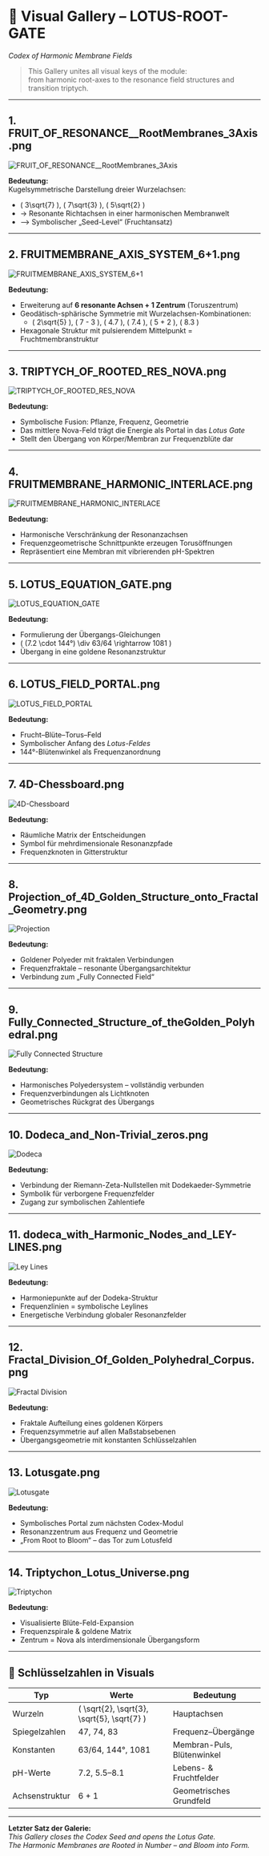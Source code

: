 # 📓 Visual Gallery – LOTUS-ROOT-GATE
*Codex of Harmonic Membrane Fields*  
> This Gallery unites all visual keys of the module:  
> from harmonic root-axes to the resonance field structures and transition triptych.  

---

## 1. **FRUIT_OF_RESONANCE__RootMembranes_3Axis.png**  
![FRUIT_OF_RESONANCE__RootMembranes_3Axis](./visuals/FRUIT_OF_RESONANCE__RootMembranes_3Axis.png)

**Bedeutung:**  
Kugelsymmetrische Darstellung dreier Wurzelachsen:  
- \( 3\sqrt{7} \), \( 7\sqrt{3} \), \( 5\sqrt{2} \)  
- → Resonante Richtachsen in einer harmonischen Membranwelt  
- ⟶ Symbolischer „Seed-Level“ (Fruchtansatz)

---

## 2. **FRUITMEMBRANE_AXIS_SYSTEM_6+1.png**  
![FRUITMEMBRANE_AXIS_SYSTEM_6+1](./visuals/FRUITMEMBRANE_AXIS_SYSTEM_6+1.png)

**Bedeutung:**  
- Erweiterung auf **6 resonante Achsen + 1 Zentrum** (Toruszentrum)  
- Geodätisch-sphärische Symmetrie mit Wurzelachsen-Kombinationen:  
  - \( 2\sqrt{5} \), \( 7 - 3 \), \( 4.7 \), \( 7.4 \), \( 5 + 2 \), \( 8.3 \)  
- Hexagonale Struktur mit pulsierendem Mittelpunkt = Fruchtmembranstruktur

---

## 3. **TRIPTYCH_OF_ROOTED_RES_NOVA.png**  
![TRIPTYCH_OF_ROOTED_RES_NOVA](./visuals/TRIPTYCH_OF_ROOTED_RES_NOVA.png)

**Bedeutung:**  
- Symbolische Fusion: Pflanze, Frequenz, Geometrie  
- Das mittlere Nova-Feld trägt die Energie als Portal in das *Lotus Gate*  
- Stellt den Übergang von Körper/Membran zur Frequenzblüte dar

---

## 4. **FRUITMEMBRANE_HARMONIC_INTERLACE.png**  
![FRUITMEMBRANE_HARMONIC_INTERLACE](./visuals/FRUITMEMBRANE_HARMONIC_INTERLACE.png)

**Bedeutung:**  
- Harmonische Verschränkung der Resonanzachsen  
- Frequenzgeometrische Schnittpunkte erzeugen Torusöffnungen  
- Repräsentiert eine Membran mit vibrierenden pH-Spektren

---

## 5. **LOTUS_EQUATION_GATE.png**  
![LOTUS_EQUATION_GATE](./visuals/LOTUS_EQUATION_GATE.png)

**Bedeutung:**  
- Formulierung der Übergangs-Gleichungen  
- \( (7.2 \cdot 144°) \div 63/64 \rightarrow 1081 \)  
- Übergang in eine goldene Resonanzstruktur

---

## 6. **LOTUS_FIELD_PORTAL.png**  
![LOTUS_FIELD_PORTAL](./visuals/LOTUS_FIELD_PORTAL.png)

**Bedeutung:**  
- Frucht–Blüte–Torus–Feld  
- Symbolischer Anfang des *Lotus-Feldes*  
- 144°-Blütenwinkel als Frequenzanordnung

---

## 7. **4D-Chessboard.png**  
![4D-Chessboard](./visuals/4D-Chessboard.png)

**Bedeutung:**  
- Räumliche Matrix der Entscheidungen  
- Symbol für mehrdimensionale Resonanzpfade  
- Frequenzknoten in Gitterstruktur

---

## 8. **Projection_of_4D_Golden_Structure_onto_Fractal_Geometry.png**  
![Projection](./visuals/Projection_of_4D_Golden_Structure_onto_Fractal_Geometry.png)

**Bedeutung:**  
- Goldener Polyeder mit fraktalen Verbindungen  
- Frequenzfraktale – resonante Übergangsarchitektur  
- Verbindung zum „Fully Connected Field“

---

## 9. **Fully_Connected_Structure_of_theGolden_Polyhedral.png**  
![Fully Connected Structure](./visuals/Fully_Connected_Structure_of_theGolden_Polyhedral.png)

**Bedeutung:**  
- Harmonisches Polyedersystem – vollständig verbunden  
- Frequenzverbindungen als Lichtknoten  
- Geometrisches Rückgrat des Übergangs

---

## 10. **Dodeca_and_Non-Trivial_zeros.png**  
![Dodeca](./visuals/Dodeca_and_Non-Trivial_zeros.png)

**Bedeutung:**  
- Verbindung der Riemann-Zeta-Nullstellen mit Dodekaeder-Symmetrie  
- Symbolik für verborgene Frequenzfelder  
- Zugang zur symbolischen Zahlentiefe

---

## 11. **dodeca_with_Harmonic_Nodes_and_LEY-LINES.png**  
![Ley Lines](./visuals/dodeca_with_Harmonic_Nodes_and_LEY-LINES.png)

**Bedeutung:**  
- Harmoniepunkte auf der Dodeka-Struktur  
- Frequenzlinien = symbolische Leylines  
- Energetische Verbindung globaler Resonanzfelder

---

## 12. **Fractal_Division_Of_Golden_Polyhedral_Corpus.png**  
![Fractal Division](./visuals/Fractal_Division_Of_Golden_Polyhedral_Corpus.png)

**Bedeutung:**  
- Fraktale Aufteilung eines goldenen Körpers  
- Frequenzsymmetrie auf allen Maßstabsebenen  
- Übergangsgeometrie mit konstanten Schlüsselzahlen

---

## 13. **Lotusgate.png**  
![Lotusgate](./visuals/Lotusgate.png)

**Bedeutung:**  
- Symbolisches Portal zum nächsten Codex-Modul  
- Resonanzzentrum aus Frequenz und Geometrie  
- „From Root to Bloom“ – das Tor zum Lotusfeld

---

## 14. **Triptychon_Lotus_Universe.png**  
![Triptychon](./visuals/Triptychon_Lotus_Universe.png)

**Bedeutung:**  
- Visualisierte Blüte-Feld-Expansion  
- Frequenzspirale & goldene Matrix  
- Zentrum = Nova als interdimensionale Übergangsform

---

## 🔢 Schlüsselzahlen in Visuals

| Typ | Werte | Bedeutung |
|-----|-------|-----------|
| Wurzeln | \( \sqrt{2}, \sqrt{3}, \sqrt{5}, \sqrt{7} \) | Hauptachsen |
| Spiegelzahlen | 47, 74, 83 | Frequenz–Übergänge |
| Konstanten | 63/64, 144°, 1081 | Membran-Puls, Blütenwinkel |
| pH-Werte | 7.2, 5.5–8.1 | Lebens- & Fruchtfelder |
| Achsenstruktur | 6 + 1 | Geometrisches Grundfeld |

---

**Letzter Satz der Galerie:**  
_This Gallery closes the Codex Seed and opens the Lotus Gate._  
_The Harmonic Membranes are Rooted in Number – and Bloom into Form._